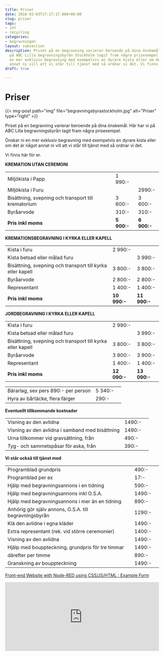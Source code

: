 ```yaml
---
title: Priser
date: 2018-03-03T17:17:17.000+00:00
slug: priser
tags:
- iot
- recycling
categories:
- begravningen
layout: subsection
description: Priset på en begravning varierar beroende på dina önskemål. Här har vi
  på ABC Lilla begravningsbyrån Stockholm tagit fram några prisexempel. Önskar ni
  en mer exklusiv begravning med exempelvis en dyrare kista eller om det är något
  annat ni vill att vi står till tjänst med så ordnar vi det. Vi finns här för er.
draft: true

---
```

# Priser

{{< img-post
path="img" file="begravningsbyrastockholm.jpg"
alt="Priser" type="right" >}}

Priset på en begravning varierar beroende på dina önskemål. Här har vi
på ABC Lilla begravningsbyrån tagit fram några prisexempel.

Önskar ni en mer exklusiv begravning med exempelvis en dyrare kista eller om det är något annat ni vill att vi står till tjänst med så ordnar vi det.

Vi finns här för er.

**KREMATION UTAN CEREMONI**

|  |  |  |
| ------ | ---- | ---- |
| Miljökista i Papp   | 1 990:- |  |
| Miljökista i Furu   |  | 2990:- |
| Bisättning, svepning och transport till krematorium | 3 600:- | 3 600:- |
| Byråarvode    | 310:- | 310:- |
| **Pris inkl moms**    | **5 900:-** | **6 900:-** |

**KREMATIONSBEGRAVNING I KYRKA ELLER KAPELL**

|  |  |  |
| ------ | ---- | ---- |
| Kista i furu   | 	2 990:- |  |
| Kista betsad eller målad furu |  | 3 990:- |
| Bisättning, svepning och transport till kyrka eller kapell    | 3 800:- | 3 800:- |
| Byråarvode    | 2 800:- | 2 800:- |
| Representant   | 1 400:- | 1 400:- |
| **Pris inkl moms**    | **10 990:-** | **11 990:-** |

**JORDBEGRAVNING I KYRKA ELLER KAPELL**

|  |  |  |
| ------ | ---- | ---- |
| Kista i furu   | 	2 990:- |  |
| Kista betsad eller målad furu |  | 3 990:- |
| Bisättning, svepning och transport till kyrka eller kapell    | 3 800:- | 3 800:- |
| Byråarvode    | 3 900:- | 3 900:- |
| Representant   | 1 400:- | 1 400:- |
| **Pris inkl moms**    | **12 090:-** | **13 090:-** |

|  |  |  |
| ------ | ---- | ---- |
| Bärarlag, sex pers 890:- per person   | 5 340:- |  |
| Hyra av bårtäcke, flera färger   | 290:- |  |

**Eventuellt tillkommande kostnader**

|  |  |  |
| ------ | ---- | ---- |
| Visning av den avlidna  | 	1490:- |  |
| Visning av den avlidna i samband med bisättning | 1490:- |  |
| Urna tillkommer vid gravsättning, från | 490:- |  |
| Tyg- och sammetspåsar för aska, från    | 390:- | |

**Vi står också till tjänst med**

|  |  |  |
| ------ | ---- | ---- |
| Programblad grundpris  | 	490:- |  |
| Programblad per ex | 17:- |  |
| Hjälp med begravningsannons i en tidning | 590:- |  |
| Hjälp med begravningsannons inkl O.S.A.    | 1490:- | |
| Hjälp med begravningsannons i mer än en tidning    | 890:- | |
| Anhörig gör själv annons, O.S.A. till begravningsbyrån    | 1290:- | |
| Klä den avlidne i egna kläder    | 1490:- | |
| Extra representant (rek. vid större ceremonier)    | 1400:- | |
| Visning av den avlidna    | 1490:- | |
| Hjälp med bouppteckning, grundpris för tre timmar    | 1490:- | |
| därefter per timme    | 890:- | |
| Granskning av bouppteckning   | 1490:- | |

<a href="https://flows.nodered.org/flow/1bffe6808d37bd96cce283939983e758" target="_blank">Front-end Website with Node-RED using CSS/JS/HTML : Example Form</a>

<p><iframe style="border: 0; display: block;" src="https://widget.reco.se/v2/widget/1626775?mode=HORIZONTAL_QUOTE" width="100%" height="225" scrolling="no"></iframe></p>